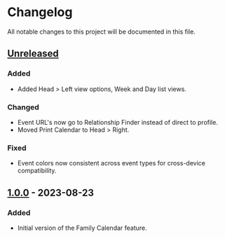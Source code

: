 # Changelog

All notable changes to this project will be documented in this file.

## [Unreleased]
### Added
- Added Head > Left view options, Week and Day list views.

### Changed
- Event URL's now go to Relationship Finder instead of direct to profile.
- Moved Print Calendar to Head > Right.

### Fixed
- Event colors now consistent across event types for cross-device compatibility.

## [1.0.0] - 2023-08-23
### Added
- Initial version of the Family Calendar feature.

[Unreleased]: https://apps.wikitree.com/apps/harris5439/wikitree-dynamic-tree/
[1.0.0]: https://www.wikitree.com/apps/&view=familyCalendar
